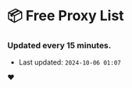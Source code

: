 # :package: Free Proxy List
### Updated every 15 minutes.

- Last updated: `2024-10-06 01:07`

:heart:
